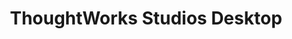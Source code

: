 ---
title: ThoughtWorks Studios Desktop
image: images/slides/tw-studios-desktop.jpg
width: 2500
height: 1406
---